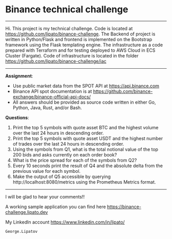 # Binance technical challenge

---
Hi. This project is my technical challenge. Code is located at https://github.com/lipato/binance-challenge.
The Backend of project is written in Python/Flask and frontend is implemented on the Bootstrap framework using the Flask templating engine.
The infrastructure as a code prepared with Terraform and for testing deployed to AWS Cloud in ECS Cluster (Fargate).
Code of infrastructure is located in the folder https://github.com/lipato/binance-challenge/iac 

---
**Assignment**:
- Use public market data from the SPOT API at https://api.binance.com
- Binance API spot documentation is at https://github.com/binance-exchange/binance-official-api-docs/
- All answers should be provided as source code written in either Go, Python, Java, Rust, and/or Bash.

**Questions**:
1. Print the top 5 symbols with quote asset BTC and the highest volume over the last 24 hours in descending order.
2. Print the top 5 symbols with quote asset USDT and the highest number of trades over the last 24 hours in descending order.
3. Using the symbols from Q1, what is the total notional value of the top 200 bids and asks currently on each order book?
4. What is the price spread for each of the symbols from Q2?
5. Every 10 seconds print the result of Q4 and the absolute delta from the previous value for each symbol.
6. Make the output of Q5 accessible by querying http://localhost:8080/metrics using the Prometheus Metrics format.


---




I will be glad to hear your comments!!

A working sample application you can find here https://binance-challenge.lipato.dev

My LinkedIn account https://www.linkedin.com/in/lipato/

```hcl
George.Lipatov
```